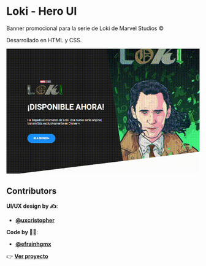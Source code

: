 # Loki - Hero UI

Banner promocional para la serie de Loki de Marvel Studios &COPY;

Desarrollado en HTML y CSS.

!["Loki Disney Plus"](./assets/img/LokiUI.gif)

## Contributors 


**UI/UX design by ✍**:

- **[@uxcristopher](https://www.instagram.com/uxcristopher/ "@uxcristopher")** 

**Code by 👨‍💻**:

- **[@efrainhgmx](https://www.instagram.com/efrainhgmx/ "@efrainhgmx")**


👉 **[Ver proyecto](https://efrainhgmx.com/loki-heroui/ "Loki")**